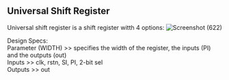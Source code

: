 ## Universal Shift Register 

Universal shift register is a shift register witth 4 options:
![Screenshot (622)](https://github.com/EngAhmed21/Sub-RTL-Projects/assets/90782588/952d3179-1461-4762-8be0-07dd642de0de)

Design Specs:                                                                                                                                   
Parameter (WIDTH) >> specifies the width of the register, the inputs (PI) and the outputs (out)                                                                                                                                  
Inputs >> clk, rstn, SI, PI, 2-bit sel                                                                                                                                    
Outputs >> out                                                                                                                                  
